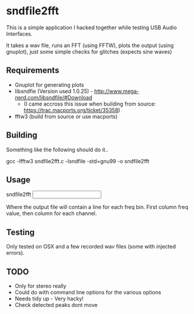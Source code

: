 sndfile2fft
===========

This is a simple application I hacked together while testing USB Audio Interfaces.

It takes a wav file, runs an FFT (using FFTW), plots the output (using gnuplot), just some simple checks for glitches (expects sine waves)

Requirements
-------------
  * Gnuplot for generating plots
  * libsndfie (Version used 1.0.25) - http://www.mega-nerd.com/libsndfile/#Download
    * (I came accross this issue when building from source: https://trac.macports.org/ticket/35358)
  * fftw3 (build from source or use macports)

Building
---------
Something like the following should do it..

gcc -lfftw3 sndfile2fft.c -lsndfile -std=gnu99 -o sndfile2fft

Usage
------

sndfile2fft <input file> <output file>

Where the output file will contain a line for each freq bin. First column freq value, then column for each channel.

Testing
--------
Only tested on OSX and a few recorded wav files (some with injected errors).


TODO
----
  * Only for stereo really
  * Could do with command line options for the various options
  * Needs tidy up - Very hacky! 
  * Check detected peaks dont move
